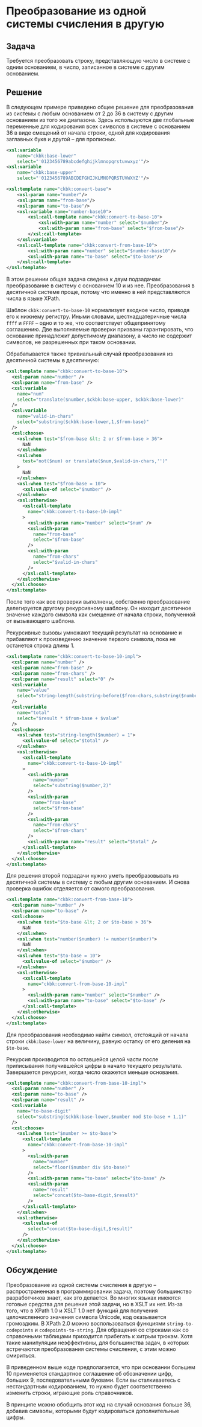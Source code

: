 # Преобразование из одной системы счисления в другую

## Задача

Требуется преобразовать строку, представляющую число в системе с одним основанием, в число, записанное в системе с другим основанием.

## Решение

В следующем примере приведено общее решение для преобразования из системы с любым основанием от 2 до 36 в систему с другим основанием из того же диапазона. Здесь используются две глобальные переменные для кодирования всех символов в системе с основанием 36 в виде смещений от начала строки, одной для кодирования заглавных букв и другой – для прописных.

```xml
<xsl:variable
	name="ckbk:base-lower"
	select="'0123456789abcdefghijklmnopqrstuvwxyz'"/>
<xsl:variable
	name="ckbk:base-upper"
	select="'0123456789ABCDEFGHIJKLMNOPQRSTUVWXYZ'"/>

<xsl:template name="ckbk:convert-base">
	<xsl:param name="number"/>
	<xsl:param name="from-base"/>
	<xsl:param name="to-base"/>
	<xsl:variable name="number-base10">
		<xsl:call-template name="ckbk:convert-to-base-10">
			<xsl:with-param name="number" select="$number"/>
			<xsl:with-param name="from-base" select="$from-base"/>
		</xsl:call-template>
	</xsl:variable>
	<xsl:call-template name="ckbk:convert-from-base-10">
		<xsl:with-param name="number" select="$number-base10"/>
		<xsl:with-param name="to-base" select="$to-base"/>
	</xsl:call-template>
</xsl:template>
```

В этом решении общая задача сведена к двум подзадачам: преобразование в систему с основанием 10 и из нее. Преобразования в десятичной системе проще, потому что именно в ней представляются числа в языке XPath.

Шаблон `ckbk:convert-to-base-10` нормализует входное число, приводя его к нижнему регистру. Иными словами, шестнадцатеричные числа `ffff` и `FFFF` – одно и то же, что соответствует общепринятому соглашению. Две выполняемые проверки призваны гарантировать, что основание принадлежит допустимому диапазону, а число не содержит символов, не разрешенных при таком основании.

Обрабатывается также тривиальный случай преобразования из десятичной системы в десятичную:

```xml
<xsl:template name="ckbk:convert-to-base-10">
  <xsl:param name="number" />
  <xsl:param name="from-base" />
  <xsl:variable
    name="num"
    select="translate($number,$ckbk:base-upper, $ckbk:base-lower)"
  />
  <xsl:variable
    name="valid-in-chars"
    select="substring($ckbk:base-lower,1,$from-base)"
  />
  <xsl:choose>
    <xsl:when test="$from-base &lt; 2 or $from-base > 36">
      NaN
    </xsl:when>
    <xsl:when
      test="not($num) or translate($num,$valid-in-chars,'')"
    >
      NaN
    </xsl:when>
    <xsl:when test="$from-base = 10">
      <xsl:value-of select="$number" />
    </xsl:when>
    <xsl:otherwise>
      <xsl:call-template
        name="ckbk:convert-to-base-10-impl"
      >
        <xsl:with-param name="number" select="$num" />
        <xsl:with-param
          name="from-base"
          select="$from-base"
        />
        <xsl:with-param
          name="from-chars"
          select="$valid-in-chars"
        />
      </xsl:call-template>
    </xsl:otherwise>
  </xsl:choose>
</xsl:template>
```

После того как все проверки выполнены, собственно преобразование делегируется другому рекурсивному шаблону. Он находит десятичное значение каждого символа как смещение от начала строки, полученной от вызывающего шаблона.

Рекурсивные вызовы умножают текущий результат на основание и прибавляют к произведению значение первого символа, пока не останется строка длины 1.

```xml
<xsl:template name="ckbk:convert-to-base-10-impl">
  <xsl:param name="number" />
  <xsl:param name="from-base" />
  <xsl:param name="from-chars" />
  <xsl:param name="result" select="0" />
  <xsl:variable
    name="value"
    select="string-length(substring-before($from-chars,substring($number,1,1)))"
  />
  <xsl:variable
    name="total"
    select="$result * $from-base + $value"
  />
  <xsl:choose>
    <xsl:when test="string-length($number) = 1">
      <xsl:value-of select="$total" />
    </xsl:when>
    <xsl:otherwise>
      <xsl:call-template
        name="ckbk:convert-to-base-10-impl"
      >
        <xsl:with-param
          name="number"
          select="substring($number,2)"
        />
        <xsl:with-param
          name="from-base"
          select="$from-base"
        />
        <xsl:with-param
          name="from-chars"
          select="$from-chars"
        />
        <xsl:with-param name="result" select="$total" />
      </xsl:call-template>
    </xsl:otherwise>
  </xsl:choose>
</xsl:template>
```

Для решения второй подзадачи нужно уметь преобразовывать из десятичной системы в систему с любым другим основанием. И снова проверка ошибок отделяется от самого преобразования.

```xml
<xsl:template name="ckbk:convert-from-base-10">
  <xsl:param name="number" />
  <xsl:param name="to-base" />
  <xsl:choose>
    <xsl:when test="$to-base &lt; 2 or $to-base > 36">
      NaN
    </xsl:when>
    <xsl:when test="number($number) != number($number)">
      NaN
    </xsl:when>
    <xsl:when test="$to-base = 10">
      <xsl:value-of select="$number" />
    </xsl:when>
    <xsl:otherwise>
      <xsl:call-template
        name="ckbk:convert-from-base-10-impl"
      >
        <xsl:with-param name="number" select="$number" />
        <xsl:with-param name="to-base" select="$to-base" />
      </xsl:call-template>
    </xsl:otherwise>
  </xsl:choose>
</xsl:template>
```

Для преобразования необходимо найти символ, отстоящий от начала строки `ckbk:base-lower` на величину, равную остатку от его деления на `$to-base`.

Рекурсия производится по оставшейся целой части после приписывания получившейся цифры в начало текущего результата. Завершается рекурсия, когда число окажется меньше основания.

```xml
<xsl:template name="ckbk:convert-from-base-10-impl">
  <xsl:param name="number" />
  <xsl:param name="to-base" />
  <xsl:param name="result" />
  <xsl:variable
    name="to-base-digit"
    select="substring($ckbk:base-lower,$number mod $to-base + 1,1)"
  />
  <xsl:choose>
    <xsl:when test="$number >= $to-base">
      <xsl:call-template
        name="ckbk:convert-from-base-10-impl"
      >
        <xsl:with-param
          name="number"
          select="floor($number div $to-base)"
        />
        <xsl:with-param name="to-base" select="$to-base" />
        <xsl:with-param
          name="result"
          select="concat($to-base-digit,$result)"
        />
      </xsl:call-template>
    </xsl:when>
    <xsl:otherwise>
      <xsl:value-of
        select="concat($to-base-digit,$result)"
      />
    </xsl:otherwise>
  </xsl:choose>
</xsl:template>
```

## Обсуждение

Преобразование из одной системы счисления в другую – распространенная в программировании задача, поэтому большинство разработчиков знает, как это делается. Во многих языках имеются готовые средства для решения этой задачи, но в XSLT их нет. Из-за того, что в XPath 1.0 и XSLT 1.0 нет функций для получения целочисленного значения символа Unicode, код оказывается громоздким. В XPath 2.0 можно воспользоваться функциями `string-to-codepoints` и `codepoints-to-string`. Для обращения со строками как со справочными таблицами приходится прибегать к хитрым трюкам. Хотя такие манипуляции неэффективны, для большинства задач, в которых встречаются преобразования системы счисления, с этим можно смириться.

В приведенном выше коде предполагается, что при основании большем 10 применяется стандартное соглашение об обозначении цифр, больших 9, последовательными буквами. Если вы сталкиваетесь с нестандартным кодированием, то нужно будет соответственно изменить строки, играющие роль справочников.

В принципе можно обобщить этот код на случай основания больше 36, добавив символы, которыми будут кодироваться дополнительные цифры.
